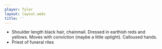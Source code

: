 ```yaml
---
player: Tyler
layout: layout.webc
title: ''
---
```


- Shoulder length black hair, chainmail. Dressed in earthish reds and yellows. Moves with conviction (maybe a little uptight). Calloused hands.
- Priest of funeral rites
